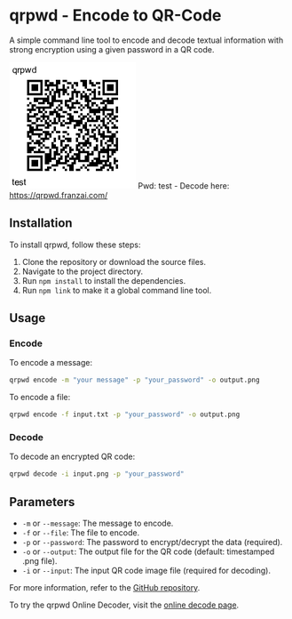 # qrpwd - Encode to QR-Code

A simple command line tool to encode and decode textual information with strong encryption using a given password in a QR code.

![Test Image](test.png)
Pwd: test - Decode here: https://qrpwd.franzai.com/

## Installation

To install qrpwd, follow these steps:

1. Clone the repository or download the source files.
2. Navigate to the project directory.
3. Run `npm install` to install the dependencies.
4. Run `npm link` to make it a global command line tool.

## Usage

### Encode

To encode a message:

```bash
qrpwd encode -m "your message" -p "your_password" -o output.png
```

To encode a file:

```bash
qrpwd encode -f input.txt -p "your_password" -o output.png
```

### Decode

To decode an encrypted QR code:

```bash
qrpwd decode -i input.png -p "your_password"
```

## Parameters

- `-m` or `--message`: The message to encode.
- `-f` or `--file`: The file to encode.
- `-p` or `--password`: The password to encrypt/decrypt the data (required).
- `-o` or `--output`: The output file for the QR code (default: timestamped .png file).
- `-i` or `--input`: The input QR code image file (required for decoding).

For more information, refer to the [GitHub repository](https://github.com/franzenzenhofer/qrpwd).

To try the qrpwd Online Decoder, visit the [online decode page](https://franzenzenhofer.github.io/qrpwd/).
